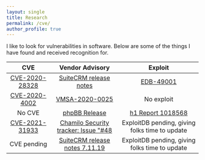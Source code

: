 ```yaml
---
layout: single
title: Research
permalink: /cve/
author_profile: true
---
```


I like to look for vulnerabilities in software. Below are some of the things I have found and received recognition for. 

|  CVE  |  Vendor Advisory  |  Exploit  |
| :---: | :---------------: | :-------: |
| [CVE-2020-28328](https://cve.mitre.org/cgi-bin/cvename.cgi?name=CVE-2020-28328) | [SuiteCRM release notes](https://suitecrm.com/suitecrm-7-11-17-7-10-28-lts-versions-released/) | [EDB-49001](https://www.exploit-db.com/exploits/49001) |
|[CVE-2020-4002](https://cve.mitre.org/cgi-bin/cvename.cgi?name=CVE-2020-4002)|[VMSA-2020-0025](https://www.vmware.com/security/advisories/VMSA-2020-0025.html)|No exploit|
| No CVE | [phpBB Release](https://www.phpbb.com/community/viewtopic.php?f=14&t=2573416) | [h1 Report 1018568](https://hackerone.com/reports/1018568)
| [CVE-2021-31933](https://cve.mitre.org/cgi-bin/cvename.cgi?name=CVE-2021-31933) | [Chamilo Security tracker: Issue "#48](https://support.chamilo.org/projects/1/wiki/Security_issues#Issue-48-2021-04-17-Critical-impact-high-risk-Remote-Code-Execution) | ExploitDB pending, giving folks time to update
| CVE pending | [SuiteCRM release notes 7.11.19](https://suitecrm.com/time-to-upgrade-suitecrm-7-11-19-7-10-30-lts-released/) | ExploitDB pending, giving folks time to update



